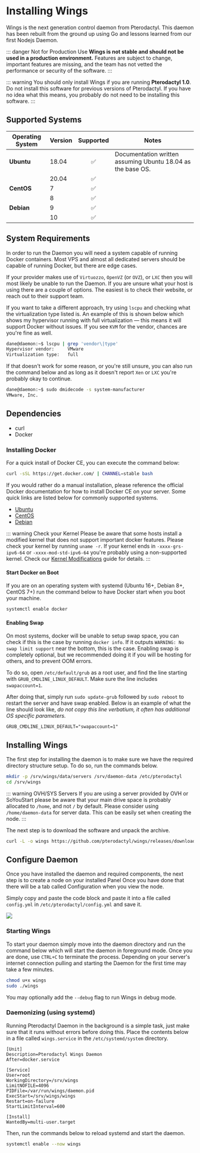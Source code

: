 # Installing Wings

Wings is the next generation control daemon from Pterodactyl. This daemon has been rebuilt from the
ground up using Go and lessons learned from our first Nodejs Daemon.

::: danger Not for Production Use
**Wings is not stable and should not be used in a production environment.** Features are subject
to change, important features are missing, and the team has not vetted the performance or
security of the software.
:::

::: warning
You should only install Wings if you are running **Pterodactyl 1.0**. Do not install this software
for previous versions of Pterodactyl. If you have no idea what this means, you probably do not need
to be installing this software.
:::

## Supported Systems
| Operating System | Version | Supported | Notes |
| ---------------- | ------- | :-------: | ----- |
| **Ubuntu** | 18.04 | :white_check_mark: | Documentation written assuming Ubuntu 18.04 as the base OS. |
| | 20.04 | :white_check_mark: | |
| **CentOS** | 7 | :white_check_mark: | |
| | 8 | :white_check_mark: | |
| **Debian** | 9 | :white_check_mark: | |
| | 10 | :white_check_mark: | |

## System Requirements
In order to run the Daemon you will need a system capable of running Docker containers. Most VPS and almost all
dedicated servers should be capable of running Docker, but there are edge cases.

If your provider makes use of `Virtuozzo`, `OpenVZ` (or `OVZ`), or `LXC` then you will most likely be unable to
run the Daemon. If you are unsure what your host is using there are a couple of options. The easiest is to check
their website, or reach out to their support team.

If you want to take a different approach, try using `lscpu` and checking what the virtualization type listed is. An
example of this is shown below which shows my hypervisor running with full virtualization — this means it will
support Docker without issues. If you see `KVM` for the vendor, chances are you're fine as well.

``` bash
dane@daemon:~$ lscpu | grep 'vendor\|type'
Hypervisor vendor:     VMware
Virtualization type:   full
```

If that doesn't work for some reason, or you're still unsure, you can also run the command below and as long as it 
doesn't report `Xen` or `LXC` you're probably okay to continue.

``` bash
dane@daemon:~$ sudo dmidecode -s system-manufacturer
VMware, Inc.
```

## Dependencies
* curl
* Docker

### Installing Docker
For a quick install of Docker CE, you can execute the command below:
``` bash
curl -sSL https://get.docker.com/ | CHANNEL=stable bash
```

If you would rather do a manual installation, please reference the official Docker documentation for how to install Docker CE on your server. Some quick links
are listed below for commonly supported systems.

* [Ubuntu](https://docs.docker.com/install/linux/docker-ce/ubuntu/#install-docker-ce)
* [CentOS](https://docs.docker.com/install/linux/docker-ce/centos/#install-docker-ce)
* [Debian](https://docs.docker.com/install/linux/docker-ce/debian/#install-docker-ce)

::: warning Check your Kernel
Please be aware that some hosts install a modified kernel that does not support important docker features. Please
check your kernel by running `uname -r`. If your kernel ends in `-xxxx-grs-ipv6-64` or `-xxxx-mod-std-ipv6-64` you're
probably using a non-supported kernel. Check our [Kernel Modifications](kernel_modifications.md) guide for details.
:::

#### Start Docker on Boot
If you are on an operating system with systemd (Ubuntu 16+, Debian 8+, CentOS 7+) run the command below to have Docker start when you boot your machine.

``` bash
systemctl enable docker
```

#### Enabling Swap
On most systems, docker will be unable to setup swap space, you can check if this is the case by running `docker info`.
If it outputs `WARNING: No swap limit support` near the bottom, this is the case. Enabling swap is completely optional,
but we recommended doing it if you will be hosting for others, and to prevent OOM errors.

To do so, open `/etc/default/grub` as a root user, and find the line starting with `GRUB_CMDLINE_LINUX_DEFAULT`. Make
sure the line includes `swapaccount=1`.

After doing that, simply run `sudo update-grub` followed by `sudo reboot` to restart the server and have swap enabled.
Below is an example of what the line should look like, _do not copy this line verbatium, it often has additional
OS specific parameters._

``` text
GRUB_CMDLINE_LINUX_DEFAULT="swapaccount=1"
```

## Installing Wings
The first step for installing the daemon is to make sure we have the required directory structure setup. To do so,
run the commands below.

``` bash
mkdir -p /srv/wings/data/servers /srv/daemon-data /etc/pterodactyl
cd /srv/wings
```

::: warning OVH/SYS Servers
If you are using a server provided by OVH or SoYouStart please be aware that your main drive space is probably allocated to
`/home`, and not `/` by default. Please consider using `/home/daemon-data` for server data. This can be easily
set when creating the node.
:::

The next step is to download the software and unpack the archive.
``` bash
curl -L -o wings https://github.com/pterodactyl/wings/releases/download/v1.0.0-beta.4/wings
```
## Configure Daemon
Once you have installed the daemon and required components, the next step is to create a node on your installed Panel
Once you have done that there will be a tab called Configuration when you view the node.

Simply copy and paste the code block and paste it into a file called `config.yml` in `/etc/pterodactyl/config.yml` and save it.

![](./../../.vuepress/public/wings_configuration_example.png)

### Starting Wings
To start your daemon simply move into the daemon directory and run the command below which will start the daemon in
foreground mode. Once you are done, use `CTRL+C` to terminate the process. Depending on your server's internet connection
pulling and starting the Daemon for the first time may take a few minutes.

``` bash
chmod u+x wings 
sudo ./wings
```

You may optionally add the `--debug` flag to run Wings in debug mode.

### Daemonizing (using systemd)
Running Pterodactyl Daemon in the background is a simple task, just make sure that it runs without errors before doing
this. Place the contents below in a file called `wings.service` in the `/etc/systemd/system` directory.

``` text
[Unit]
Description=Pterodactyl Wings Daemon
After=docker.service

[Service]
User=root
WorkingDirectory=/srv/wings
LimitNOFILE=4096
PIDFile=/var/run/wings/daemon.pid
ExecStart=/srv/wings/wings
Restart=on-failure
StartLimitInterval=600

[Install]
WantedBy=multi-user.target
```

Then, run the commands below to reload systemd and start the daemon.

``` bash
systemctl enable --now wings
```
